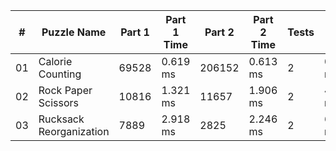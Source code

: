 <table>
<thead>
<tr><th>#  </th><th>Puzzle Name            </th><th>Part 1  </th><th>Part 1 Time  </th><th>Part 2  </th><th>Part 2 Time  </th><th>Tests  </th><th>Tests Time  </th></tr>
</thead>
<tbody>
<tr><td>01 </td><td>Calorie Counting       </td><td>69528   </td><td>0.619 ms     </td><td>206152  </td><td>0.613 ms     </td><td>2      </td><td>0.024 ms    </td></tr>
<tr><td>02 </td><td>Rock Paper Scissors    </td><td>10816   </td><td>1.321 ms     </td><td>11657   </td><td>1.906 ms     </td><td>2      </td><td>4.347 ms    </td></tr>
<tr><td>03 </td><td>Rucksack Reorganization</td><td>7889    </td><td>2.918 ms     </td><td>2825    </td><td>2.246 ms     </td><td>2      </td><td>6.203 ms    </td></tr>
</tbody>
</table>